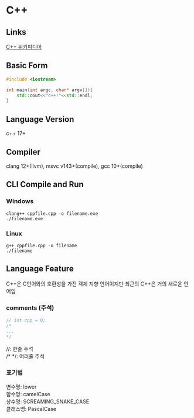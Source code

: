 # C++
## Links
[C++ 위키피디아](https://ko.wikipedia.org/wiki/C%2B%2B)

## Basic Form
```c++
#include <iostream>

int main(int argc, char* argv[]){
    std::cout<<"c++!"<<std::endl;
}
```

## Language Version
c++ 17+

## Compiler
clang 12+(llvm), msvc v143+(compile), gcc 10+(compile)

## CLI Compile and Run
### Windows
```
clang++ cppfile.cpp -o filename.exe
./filename.exe
```
### Linux
```
g++ cppfile.cpp -o filename
./filename
```

## Language Feature
C++은 C언어와의 호환성을 가진 객체 지향 언어이지만 최근의 C++은 거의 새로운 언어임
### comments (주석)
```c++
// int cpp = 0;
/*
...
*/
```
//: 한줄 주석   
/* */: 여러줄 주석
### 표기법
변수명: lower   
함수명: camelCase   
상수명: SCREAMING_SNAKE_CASE   
클래스명: PascalCase
